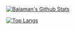 [<img alt="Baiaman's Github Stats" src="https://github-readme-stats.vercel.app/api?username=Baiaman003">](https://github.com/Baiaman003)

[![Top Langs](https://github-readme-stats.vercel.app/api/top-langs/?username=Baiaman003)](https://github.com/Baiaman003)
